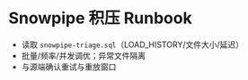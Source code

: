# Snowpipe 积压 Runbook

- 读取 `snowpipe-triage.sql`（LOAD_HISTORY/文件大小/延迟）
- 批量/频率/并发调优；异常文件隔离
- 与源端确认重试与重放窗口

